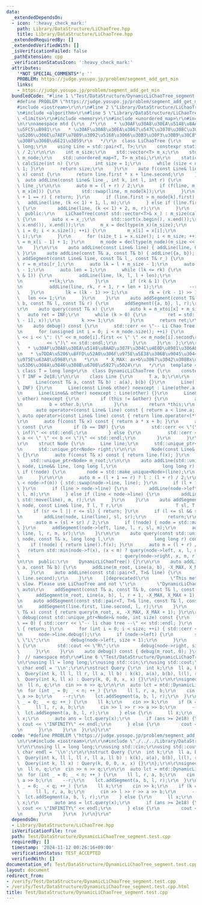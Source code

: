 ```yaml
---
data:
  _extendedDependsOn:
  - icon: ':heavy_check_mark:'
    path: Library/DataStructure/LiChaoTree.hpp
    title: Library/DataStructure/LiChaoTree.hpp
  _extendedRequiredBy: []
  _extendedVerifiedWith: []
  _isVerificationFailed: false
  _pathExtension: cpp
  _verificationStatusIcon: ':heavy_check_mark:'
  attributes:
    '*NOT_SPECIAL_COMMENTS*': ''
    PROBLEM: https://judge.yosupo.jp/problem/segment_add_get_min
    links:
    - https://judge.yosupo.jp/problem/segment_add_get_min
  bundledCode: "#line 1 \"Test/DataStructure/DynamicLiChaoTree_segment.test.cpp\"\n\
    #define PROBLEM \"https://judge.yosupo.jp/problem/segment_add_get_min\"\r\n\r\n\
    #include <iostream>\r\n\r\n#line 2 \"Library/DataStructure/LiChaoTree.hpp\"\n\r\
    \n#include <algorithm>\r\n#line 5 \"Library/DataStructure/LiChaoTree.hpp\"\n#include\
    \ <limits>\r\n#include <memory>\r\n#include <unordered_map>\r\n#include <vector>\r\
    \n\r\nnamespace mtd {\r\n  /*\r\n   * \u30AF\u30A8\u30EA\u5148\u8AAD\u307F\u304C\
    \u5FC5\u8981\r\n   * \u30AF\u30A8\u30EA\u3067\u547C\u3070\u308C\u308Bx\u3068\u7DDA\
    \u5206\u306E\u7AEF\u70B9\u3092\u5168\u3066\u30B3\u30F3\u30B9\u30C8\u30E9\u30AF\
    \u30BF\u306B\u6E21\u3059\r\n   */\r\n  class LiChaoTree {\r\n    using T = long\
    \ long;\r\n    using Line = std::pair<T, T>;\r\n    constexpr static T INF = std::numeric_limits<T>::max()\
    \ / 2;\r\n\r\n    int m_size;\r\n    std::vector<T> m_x;\r\n    std::vector<Line>\
    \ m_node;\r\n    std::unordered_map<T, T> m_xtoi;\r\n\r\n    static inline int\
    \ calcSize(int n) {\r\n      int size = 1;\r\n      while (size < n) { size <<=\
    \ 1; }\r\n      return size;\r\n    }\r\n    auto f(const Line& line, const T&\
    \ x) const {\r\n      return line.first * x + line.second;\r\n    }\r\n\r\n  \
    \  auto addLine(const Line& line_, int k, int l, int r) {\r\n      auto line =\
    \ line_;\r\n\r\n      auto m = (l + r) / 2;\r\n      if (f(line, m_x[m]) < f(m_node[k],\
    \ m_x[m])) {\r\n        std::swap(line, m_node[k]);\r\n      }\r\n      if (l\
    \ + 1 == r) { return; }\r\n      if (line.first > m_node[k].first) {\r\n     \
    \   addLine(line, (k << 1) + 1, l, m);\r\n      } else if (line.first < m_node[k].first)\
    \ {\r\n        addLine(line, (k << 1) + 2, m, r);\r\n      }\r\n    }\r\n\r\n\
    \  public:\r\n    LiChaoTree(const std::vector<T>& x_) : m_size(calcSize(x_.size()))\
    \ {\r\n      auto x = x_;\r\n      std::sort(x.begin(), x.end());\r\n      x.erase(std::unique(x.begin(),\
    \ x.end()), x.end());\r\n      m_x = decltype(m_x)(m_size);\r\n      for (size_t\
    \ i = 0; i < x.size(); ++i) {\r\n        m_x[i] = x[i];\r\n        m_xtoi.emplace(x[i],\
    \ i);\r\n      }\r\n      for (size_t i = x.size(); i < m_size; ++i) { m_x[i]\
    \ = m_x[i - 1] + 1; }\r\n      m_node = decltype(m_node)(m_size << 1, {0, INF});\r\
    \n    }\r\n\r\n    auto addLine(const Line& line) { addLine(line, 0, 0, m_size);\
    \ }\r\n    auto addLine(const T& a, const T& b) { addLine({a, b}); }\r\n    auto\
    \ addSegment(const Line& line, const T& l_, const T& r_) {\r\n      auto l = m_xtoi[l_],\
    \ r = m_xtoi[r_];\r\n      auto lk = l + m_size - 1;\r\n      auto rk = r + m_size\
    \ - 1;\r\n      auto len = 1;\r\n      while (lk <= rk) {\r\n        if (!(lk\
    \ & 1)) {\r\n          addLine(line, lk, l, l + len);\r\n          l += len;\r\
    \n          ++lk;\r\n        }\r\n        if (rk & 1) {\r\n          r -= len;\r\
    \n          addLine(line, rk, r + 1, r + len + 1);\r\n          --rk;\r\n    \
    \    }\r\n        lk = (lk - 1) >> 1;\r\n        rk = (rk - 1) >> 1;\r\n     \
    \   len <<= 1;\r\n      }\r\n    }\r\n    auto addSegment(const T& a, const T&\
    \ b, const T& l, const T& r) {\r\n      addSegment({a, b}, l, r);\r\n    }\r\n\
    \r\n    auto query(const T& x) {\r\n      auto k = m_xtoi[x] + m_size;\r\n   \
    \   auto ret = INF;\r\n      while (k > 0) {\r\n        ret = std::min(ret, f(m_node[k\
    \ - 1], x));\r\n        k >>= 1;\r\n      }\r\n      return ret;\r\n    }\r\n\r\
    \n    auto debug() const {\r\n      std::cerr << \"-- Li Chao Tree --\" << std::endl;\r\
    \n      for (unsigned int i = 0; i < m_node.size(); ++i) {\r\n        std::cerr\
    \ << i << \": (\" << m_node[i].first << \" \" << m_node[i].second\r\n        \
    \          << \")\" << std::endl;\r\n      }\r\n    }\r\n  };\r\n\r\n  /*\r\n\
    \   * \u30AF\u30A8\u30EA\u5148\u8AAD\u307F\u304C\u4E0D\u8981\u306ALiChaoTree\r\
    \n   * \u7DDA\u5206\u8FFD\u52A0\u306F\u975E\u5E38\u306B\u9045\u3044\u305F\u3081\
    \u975E\u63A8\u5968\r\n   *\r\n   * X_MAX: ax+b\u3067\u3042\u308Bx\u3068\u3057\u3066\
    \u53D6\u308A\u3046\u308B\u6700\u5927\u5024\r\n   */\r\n  template <long long X_MAX,\
    \ class T = long long>\r\n  class DynamicLiChaoTree {\r\n    constexpr static\
    \ T INF = 2e18;\r\n\r\n    class Line {\r\n      T a, b;\r\n\r\n    public:\r\n\
    \      Line(const T& a, const T& b) : a(a), b(b) {}\r\n      Line() : Line(0,\
    \ INF) {}\r\n      Line(const Line& other) noexcept : Line(other.a, other.b) {}\r\
    \n      Line(Line&& other) noexcept : Line(other) {}\r\n      Line& operator=(Line&&\
    \ other) noexcept {\r\n        if (this != &other) {\r\n          a = other.a;\r\
    \n          b = other.b;\r\n        }\r\n        return *this;\r\n      }\r\n\
    \      auto operator<(const Line& line) const { return a < line.a; }\r\n     \
    \ auto operator>(const Line& line) const { return line.operator<(*this); }\r\n\
    \r\n      auto f(const T& x) const { return a * x + b; }\r\n      auto debug()\
    \ const {\r\n        if (b == INF) {\r\n          std::cerr << \"(\" << a << \"\
    \ inf)\" << std::endl;\r\n        } else {\r\n          std::cerr << \"(\" <<\
    \ a << \" \" << b << \")\" << std::endl;\r\n        }\r\n      }\r\n    };\r\n\
    \r\n    struct Node {\r\n      Line line;\r\n      std::unique_ptr<Node> left;\r\
    \n      std::unique_ptr<Node> right;\r\n\r\n      Node(const Line& line) : line(line)\
    \ {}\r\n      auto f(const T& x) const { return line.f(x); }\r\n    };\r\n\r\n\
    \    std::unique_ptr<Node> m_root;\r\n\r\n    auto addLine(std::unique_ptr<Node>&\
    \ node, Line&& line, long long l,\r\n                 long long r) {\r\n     \
    \ if (!node) {\r\n        node = std::make_unique<Node>(line);\r\n        return;\r\
    \n      }\r\n\r\n      auto m = (l + 1 == r) ? l : (l + r) / 2;\r\n      if (line.f(m)\
    \ < node->f(m)) { std::swap(node->line, line); }\r\n      if (l + 1 == r) { return;\
    \ }\r\n      if (line > node->line) {\r\n        addLine(node->left, std::move(line),\
    \ l, m);\r\n      } else if (line < node->line) {\r\n        addLine(node->right,\
    \ std::move(line), m, r);\r\n      }\r\n    }\r\n    auto addSegment(std::unique_ptr<Node>&\
    \ node, const Line& line, T l, T r,\r\n                    T sl, T sr) {\r\n \
    \     if (sr <= l || r <= sl) { return; }\r\n      if (l <= sl && sr <= r) {\r\
    \n        addLine(node, Line(line), sl, sr);\r\n        return;\r\n      }\r\n\
    \      auto m = (sl + sr) / 2;\r\n      if (!node) { node = std::make_unique<Node>(Line());\
    \ }\r\n      addSegment(node->left, line, l, r, sl, m);\r\n      addSegment(node->right,\
    \ line, l, r, m, sr);\r\n    }\r\n\r\n    auto query(const std::unique_ptr<Node>&\
    \ node, const T& x, long long l,\r\n               long long r) const {\r\n  \
    \    if (!node) { return Line().f(x); }\r\n      auto m = (l + r) / 2;\r\n   \
    \   return std::min(node->f(x), (x < m) ? query(node->left, x, l, m)\r\n     \
    \                                     : query(node->right, x, m, r));\r\n    }\r\
    \n\r\n  public:\r\n    DynamicLiChaoTree() {}\r\n\r\n    auto addLine(const T&\
    \ a, const T& b) {\r\n      addLine(m_root, Line(a, b), -X_MAX, X_MAX + 1);\r\n\
    \    }\r\n    auto addLine(const std::pair<T, T>& line) {\r\n      addLine(line.first,\
    \ line.second);\r\n    }\r\n    [[deprecated(\r\n        \"This method is too\
    \ slow. Please use LiChaoTree and not \"\r\n        \"DynamicLiChaoTree.\")]]\
    \ auto\r\n    addSegment(const T& a, const T& b, const T& l, const T& r) {\r\n\
    \      addSegment(m_root, Line(a, b), l, r + 1, -X_MAX, X_MAX + 1);\r\n    }\r\
    \n    auto addSegment(const std::pair<T, T>& line, const T& l, const T& r) {\r\
    \n      addSegment(line.first, line.second, l, r);\r\n    }\r\n    auto query(const\
    \ T& x) const { return query(m_root, x, -X_MAX, X_MAX + 1); }\r\n\r\n    auto\
    \ debug(const std::unique_ptr<Node>& node, int size) const {\r\n      if (size\
    \ == 0) { std::cerr << \"-- li chao tree --\" << std::endl; }\r\n      if (!node)\
    \ { return; }\r\n      for (int i = 0; i < size; ++i) { std::cerr << \"- \"; }\r\
    \n      node->line.debug();\r\n      if (node->left) {\r\n        std::cout <<\
    \ \"L\";\r\n        debug(node->left, size + 1);\r\n      }\r\n      if (node->right)\
    \ {\r\n        std::cout << \"R\";\r\n        debug(node->right, size + 1);\r\n\
    \      }\r\n    }\r\n    auto debug() const { debug(m_root, 0); }\r\n  };\r\n\
    }  // namespace mtd\r\n#line 6 \"Test/DataStructure/DynamicLiChaoTree_segment.test.cpp\"\
    \n\r\nusing ll = long long;\r\nusing std::cin;\r\nusing std::cout;\r\nconstexpr\
    \ char endl = '\\n';\r\n\r\nstruct Query {\r\n  int k;\r\n  ll a, b, l, r;\r\n\
    \  Query(int k, ll l, ll r, ll a, ll b) : k(k), a(a), b(b), l(l), r(r) {}\r\n\
    \  Query(int k, ll x) : Query(k, 0, 0, x, x) {}\r\n};\r\n\r\nsigned main() {\r\
    \n  ll n, q;\r\n  cin >> n >> q;\r\n\r\n  auto lct = mtd::DynamicLiChaoTree<static_cast<ll>(1e9)>();\r\
    \n  for (int _ = 0; _ < n; ++_) {\r\n    ll l, r, a, b;\r\n    cin >> l >> r >>\
    \ a >> b;\r\n    --r;\r\n    lct.addSegment(a, b, l, r);\r\n  }\r\n\r\n  for (int\
    \ _ = 0; _ < q; ++_) {\r\n    ll k;\r\n    cin >> k;\r\n    if (k == 0) {\r\n\
    \      ll l, r, a, b;\r\n      cin >> l >> r >> a >> b;\r\n      --r;\r\n    \
    \  lct.addSegment(a, b, l, r);\r\n    } else {\r\n      ll x;\r\n      cin >>\
    \ x;\r\n      auto ans = lct.query(x);\r\n      if (ans >= 2e18) {\r\n       \
    \ cout << \"INFINITY\" << endl;\r\n      } else {\r\n        cout << ans << endl;\r\
    \n      }\r\n    }\r\n  }\r\n}\r\n"
  code: "#define PROBLEM \"https://judge.yosupo.jp/problem/segment_add_get_min\"\r\
    \n\r\n#include <iostream>\r\n\r\n#include \"./../../Library/DataStructure/LiChaoTree.hpp\"\
    \r\n\r\nusing ll = long long;\r\nusing std::cin;\r\nusing std::cout;\r\nconstexpr\
    \ char endl = '\\n';\r\n\r\nstruct Query {\r\n  int k;\r\n  ll a, b, l, r;\r\n\
    \  Query(int k, ll l, ll r, ll a, ll b) : k(k), a(a), b(b), l(l), r(r) {}\r\n\
    \  Query(int k, ll x) : Query(k, 0, 0, x, x) {}\r\n};\r\n\r\nsigned main() {\r\
    \n  ll n, q;\r\n  cin >> n >> q;\r\n\r\n  auto lct = mtd::DynamicLiChaoTree<static_cast<ll>(1e9)>();\r\
    \n  for (int _ = 0; _ < n; ++_) {\r\n    ll l, r, a, b;\r\n    cin >> l >> r >>\
    \ a >> b;\r\n    --r;\r\n    lct.addSegment(a, b, l, r);\r\n  }\r\n\r\n  for (int\
    \ _ = 0; _ < q; ++_) {\r\n    ll k;\r\n    cin >> k;\r\n    if (k == 0) {\r\n\
    \      ll l, r, a, b;\r\n      cin >> l >> r >> a >> b;\r\n      --r;\r\n    \
    \  lct.addSegment(a, b, l, r);\r\n    } else {\r\n      ll x;\r\n      cin >>\
    \ x;\r\n      auto ans = lct.query(x);\r\n      if (ans >= 2e18) {\r\n       \
    \ cout << \"INFINITY\" << endl;\r\n      } else {\r\n        cout << ans << endl;\r\
    \n      }\r\n    }\r\n  }\r\n}\r\n"
  dependsOn:
  - Library/DataStructure/LiChaoTree.hpp
  isVerificationFile: true
  path: Test/DataStructure/DynamicLiChaoTree_segment.test.cpp
  requiredBy: []
  timestamp: '2024-11-12 00:26:16+09:00'
  verificationStatus: TEST_ACCEPTED
  verifiedWith: []
documentation_of: Test/DataStructure/DynamicLiChaoTree_segment.test.cpp
layout: document
redirect_from:
- /verify/Test/DataStructure/DynamicLiChaoTree_segment.test.cpp
- /verify/Test/DataStructure/DynamicLiChaoTree_segment.test.cpp.html
title: Test/DataStructure/DynamicLiChaoTree_segment.test.cpp
---
```

